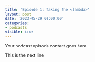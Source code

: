 ```yaml
---
title: 'Episode 1: Taking the <lambda>'
layout: post
date: '2023-05-29 08:00:00'
categories:
- podcasts
visible: true
---
```


Your podcast episode content goes here...

This is the next line
